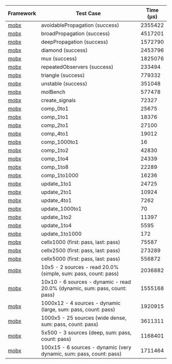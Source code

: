 | Framework | Test Case | Time (μs) |
| --- | --- | --- |
| [mobx](https://github.com/mobxjs/mobx.dart) | avoidablePropagation (success) | 2355422 |
| [mobx](https://github.com/mobxjs/mobx.dart) | broadPropagation (success) | 4517201 |
| [mobx](https://github.com/mobxjs/mobx.dart) | deepPropagation (success) | 1572790 |
| [mobx](https://github.com/mobxjs/mobx.dart) | diamond (success) | 2453796 |
| [mobx](https://github.com/mobxjs/mobx.dart) | mux (success) | 1825076 |
| [mobx](https://github.com/mobxjs/mobx.dart) | repeatedObservers (success) | 233494 |
| [mobx](https://github.com/mobxjs/mobx.dart) | triangle (success) | 779332 |
| [mobx](https://github.com/mobxjs/mobx.dart) | unstable (success) | 351048 |
| [mobx](https://github.com/mobxjs/mobx.dart) | molBench | 577478 |
| [mobx](https://github.com/mobxjs/mobx.dart) | create_signals | 72327 |
| [mobx](https://github.com/mobxjs/mobx.dart) | comp_0to1 | 25675 |
| [mobx](https://github.com/mobxjs/mobx.dart) | comp_1to1 | 18376 |
| [mobx](https://github.com/mobxjs/mobx.dart) | comp_2to1 | 27100 |
| [mobx](https://github.com/mobxjs/mobx.dart) | comp_4to1 | 19012 |
| [mobx](https://github.com/mobxjs/mobx.dart) | comp_1000to1 | 16 |
| [mobx](https://github.com/mobxjs/mobx.dart) | comp_1to2 | 42830 |
| [mobx](https://github.com/mobxjs/mobx.dart) | comp_1to4 | 24339 |
| [mobx](https://github.com/mobxjs/mobx.dart) | comp_1to8 | 22289 |
| [mobx](https://github.com/mobxjs/mobx.dart) | comp_1to1000 | 16236 |
| [mobx](https://github.com/mobxjs/mobx.dart) | update_1to1 | 24725 |
| [mobx](https://github.com/mobxjs/mobx.dart) | update_2to1 | 10924 |
| [mobx](https://github.com/mobxjs/mobx.dart) | update_4to1 | 7262 |
| [mobx](https://github.com/mobxjs/mobx.dart) | update_1000to1 | 70 |
| [mobx](https://github.com/mobxjs/mobx.dart) | update_1to2 | 11397 |
| [mobx](https://github.com/mobxjs/mobx.dart) | update_1to4 | 5595 |
| [mobx](https://github.com/mobxjs/mobx.dart) | update_1to1000 | 172 |
| [mobx](https://github.com/mobxjs/mobx.dart) | cellx1000 (first: pass, last: pass) | 75587 |
| [mobx](https://github.com/mobxjs/mobx.dart) | cellx2500 (first: pass, last: pass) | 273289 |
| [mobx](https://github.com/mobxjs/mobx.dart) | cellx5000 (first: pass, last: pass) | 556872 |
| [mobx](https://github.com/mobxjs/mobx.dart) | 10x5 - 2 sources - read 20.0% (simple, sum: pass, count: pass) | 2036882 |
| [mobx](https://github.com/mobxjs/mobx.dart) | 10x10 - 6 sources - dynamic - read 20.0% (dynamic, sum: pass, count: pass) | 1555168 |
| [mobx](https://github.com/mobxjs/mobx.dart) | 1000x12 - 4 sources - dynamic (large, sum: pass, count: pass) | 1920915 |
| [mobx](https://github.com/mobxjs/mobx.dart) | 1000x5 - 25 sources (wide dense, sum: pass, count: pass) | 3611311 |
| [mobx](https://github.com/mobxjs/mobx.dart) | 5x500 - 3 sources (deep, sum: pass, count: pass) | 1168401 |
| [mobx](https://github.com/mobxjs/mobx.dart) | 100x15 - 6 sources - dynamic (very dynamic, sum: pass, count: pass) | 1711464 |
